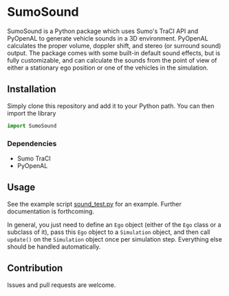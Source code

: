# SumoSound
SumoSound is a Python package which uses Sumo's TraCI API and PyOpenAL to generate
vehicle sounds in a 3D environment. PyOpenAL calculates the proper volume, doppler
shift, and stereo (or surround sound) output. The package comes with some built-in 
default sound effects, but is fully customizable, and can calculate the sounds from
the point of view of either a stationary ego position or one of the vehicles in the
simulation.

## Installation
Simply clone this repository and add it to your Python path. You can then import
the library
```python
import SumoSound
```

### Dependencies
* Sumo TraCI
* PyOpenAL

## Usage
See the example script [sound_test.py](sound_test.py) for an example. Further documentation
is forthcoming.

In general, you just need to define an ```Ego``` object (either of the ```Ego``` class or a
subclass of it), pass this ```Ego``` object to a ```Simulation``` object, and then call 
```update()``` on the ```Simulation``` object once per simulation step. Everything else 
should be handled automatically.

## Contribution
Issues and pull requests are welcome.